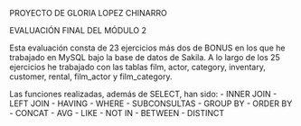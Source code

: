 PROYECTO DE GLORIA LOPEZ CHINARRO

EVALUACIÓN FINAL DEL MÓDULO 2

Esta evaluación consta de 23 ejercicios más dos de BONUS en los que he trabajado en MySQL bajo la base de datos de Sakila.
A lo largo de los 25 ejercicios he trabajado con las tablas film, actor, category, inventary, customer, rental, film_actor y film_category.

Las funciones realizadas, además de SELECT, han sido:
    - INNER JOIN
    - LEFT JOIN
    - HAVING
    - WHERE
    - SUBCONSULTAS
    - GROUP BY
    - ORDER BY
    - CONCAT
    - AVG
    - LIKE
    - NOT IN
    - BETWEEN
    - DISTINCT
    

